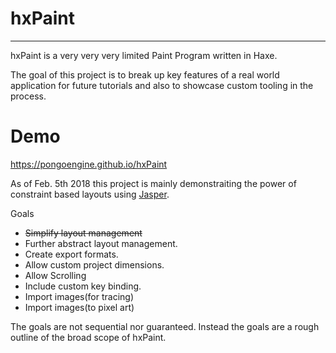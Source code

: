 # hxPaint

--------

hxPaint is a very very very limited Paint Program written in Haxe.

The goal of this project is to break up key features of a real world application for future tutorials and also to showcase custom tooling in the process.

# Demo
https://pongoengine.github.io/hxPaint

As of Feb. 5th 2018 this project is mainly demonstraiting the power of constraint based layouts using [Jasper](//github.com/PongoEngine/jasper).

Goals
- ~~Simplify layout management~~
- Further abstract layout management.
- Create export formats.
- Allow custom project dimensions.
- Allow Scrolling
- Include custom key binding.
- Import images(for tracing)
- Import images(to pixel art)

The goals are not sequential nor guaranteed. Instead the goals are a rough outline of the broad scope of hxPaint.
